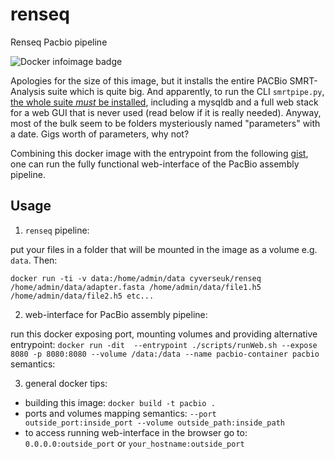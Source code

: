 # renseq
Renseq Pacbio pipeline

![Docker infoimage badge](https://img.shields.io/badge/ImageInfo-_5.584_GB/_25_Layers_-blue.svg?style=flat-square)

Apologies for the size of this image, but it installs the entire PACBio SMRT-Analysis suite which is quite big. And apparently, to run the CLI `smrtpipe.py`, [the whole suite *must* be installed](https://github.com/PacificBiosciences/SMRT-Analysis/issues/256), including a mysqldb and a full web stack for a web GUI that is never used (read below if it is really needed). Anyway, most of the bulk seem to be folders mysteriously named "parameters" with a date. Gigs worth of parameters, why not?

Combining this docker image with the entrypoint from the following [gist](https://gist.github.com/audy/26748bdf6f5e260dd6f6), one can run the fully functional web-interface of the PacBio assembly pipeline.

## Usage

1. `renseq` pipeline:

put your files in a folder that will be mounted in the image as a volume e.g. `data`. Then:

`docker run -ti -v data:/home/admin/data cyverseuk/renseq /home/admin/data/adapter.fasta /home/admin/data/file1.h5 /home/admin/data/file2.h5 etc...`

2. web-interface for PacBio assembly pipeline:

run this docker exposing port, mounting volumes and providing alternative entrypoint:
`docker run -dit  --entrypoint ./scripts/runWeb.sh --expose 8080 -p 8080:8080 --volume /data:/data --name pacbio-container pacbio`
semantics:

3. general docker tips:
 - building this image: `docker build -t pacbio .`
 - ports and volumes mapping semantics: `--port outside_port:inside_port --volume outside_path:inside_path`
 - to access running web-interface in the browser go to: `0.0.0.0:outside_port` or `your_hostname:outside_port`
